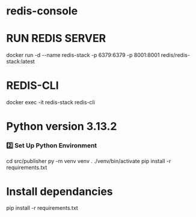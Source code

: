 # redis-console

# RUN REDIS SERVER

docker run -d --name redis-stack -p 6379:6379 -p 8001:8001 redis/redis-stack:latest

# REDIS-CLI

docker exec -it redis-stack redis-cli

# Python version 3.13.2

### 2️⃣ Set Up Python Environment

cd src/publisher
py -m venv venv
. ./venv/bin/activate
pip install -r requirements.txt

# Install dependancies

pip install -r requirements.txt
